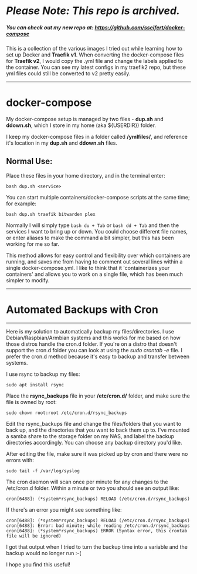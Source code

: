 # *Please Note: This repo is archived.*

##### You can check out my new repo at: https://github.com/sseifert/docker-compose

This is a collection of the various images I tried out while learning how to set up Docker and **Traefik v1**. When converting the docker-compose files for **Traefik v2**, I would copy the .yml file and change the labels applied to the container. You can see my latest configs in my traefik2 repo, but these yml files could still be converted to v2 pretty easily.

---

# docker-compose

My docker-compose setup is managed by two files - **dup.sh** and **ddown.sh**, which I store in my home (aka ${USERDIR}) folder.

I keep my docker-compose files in a folder called **/ymlfiles/**, and reference it's location in my **dup.sh** and **ddown.sh** files.

## Normal Use:

Place these files in your home directory, and in the terminal enter:

  `bash dup.sh <service>`
 
You can start multiple containers/docker-compose scripts at the same time; for example:

  `bash dup.sh traefik bitwarden plex`

Normally I will simply type `bash du + Tab` or `bash dd + Tab` and then the services I want to bring up or down. You could choose different file names, or enter aliases to make the command a bit simpler, but this has been working for me so far.

This method allows for easy control and flexibility over which containers are running, and saves me from having to comment out several lines within a single docker-compose.yml. I like to think that it 'containerizes your containers' and allows you to work on a single file, which has been much simpler to modify.

-------

# Automated Backups with Cron

-------

Here is my solution to automatically backup my files/directories. I use Debian/Raspbian/Armbian systems and this works for me based on how those distros handle the cron.d folder. If you're on a distro that doesn't support the cron.d folder you can look at using the _sudo crontab -e_ file. I prefer the cron.d method because it's easy to backup and transfer between systems.

I use rsync to backup my files:

`sudo apt install rsync`

Place the **rsync_backups** file in your **/etc/cron.d/** folder, and make sure the file is owned by root:

`sudo chown root:root /etc/cron.d/rsync_backups`

Edit the rsync_backups file and change the files/folders that you want to back up, and the directories that you want to back them up to. I've mounted a samba share to the storage folder on my NAS, and label the backup directories accordingly. You can choose any backup directory you'd like.

After editing the file, make sure it was picked up by cron and there were no errors with:

`sudo tail -f /var/log/syslog`

The cron daemon will scan once per minute for any changes to the /etc/cron.d folder. Within a minute or two you should see an output like:

`cron[6488]: (*system*rsync_backups) RELOAD (/etc/cron.d/rsync_backups)`

If there's an error you might see something like:

```
cron[6488]: (*system*rsync_backups) RELOAD (/etc/cron.d/rsync_backups)
cron[6488]: Error: bad minute; while reading /etc/cron.d/rsync_backups
cron[6488]: (*system*rsync_backups) ERROR (Syntax error, this crontab file will be ignored)
```

I got that output when I tried to turn the backup time into a variable and the backup would no longer run :-(

I hope you find this useful!

